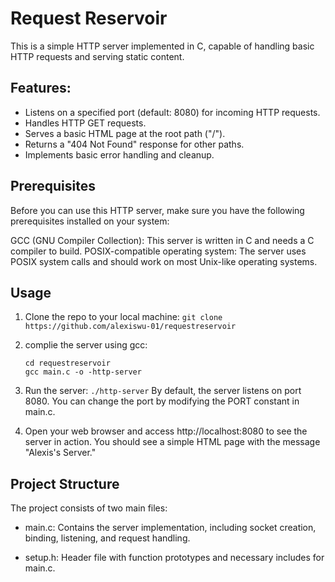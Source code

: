 # Request Reservoir


This is a simple HTTP server implemented in C, capable of handling basic HTTP requests and serving static content.

## Features:
- Listens on a specified port (default: 8080) for incoming HTTP requests.
- Handles HTTP GET requests.
- Serves a basic HTML page at the root path ("/").
- Returns a "404 Not Found" response for other paths.
- Implements basic error handling and cleanup.

## Prerequisites
Before you can use this HTTP server, make sure you have the following prerequisites installed on your system:

GCC (GNU Compiler Collection): This server is written in C and needs a C compiler to build.
POSIX-compatible operating system: The server uses POSIX system calls and should work on most Unix-like operating systems.

## Usage
1. Clone the repo to your local machine:
   ```git clone https://github.com/alexiswu-01/requestreservoir```
2. complie the server using gcc:
   
    ```
    cd requestreservoir
    gcc main.c -o -http-server
    ```
3. Run the server:
   ```./http-server```
   By default, the server listens on port 8080. You can change the port by modifying the PORT constant in main.c.

4. Open your web browser and access http://localhost:8080 to see the server in action. You should see a simple HTML page with the message "Alexis's Server."

## Project Structure
The project consists of two main files:

- main.c: Contains the server implementation, including socket creation, binding, listening, and request handling.


- setup.h: Header file with function prototypes and necessary includes for main.c.